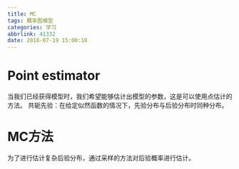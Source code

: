 ```yaml
---
title: MC
tags: 概率图模型
categories: 学习
abbrlink: 41332
date: 2018-07-19 15:00:18
---
```

# Point estimator
当我们已经获得模型时，我们希望能够估计出模型的参数，这是可以使用点估计的方法。
共轭先验：在给定似然函数的情况下，先验分布与后验分布时同种分布。
# MC方法
为了进行估计复杂后验分布，通过采样的方法对后验概率进行估计。
